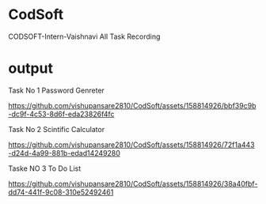 # CodSoft

CODSOFT-Intern-Vaishnavi All Task Recording


# output
Task No 1 Password Genreter

https://github.com/vishupansare2810/CodSoft/assets/158814926/bbf39c9b-dc9f-4c53-8d6f-eda23826f4fc


Task No 2 Scintific Calculator

https://github.com/vishupansare2810/CodSoft/assets/158814926/72f1a443-d24d-4a99-881b-edad14249280


Taske NO 3 To Do List


https://github.com/vishupansare2810/CodSoft/assets/158814926/38a40fbf-dd74-441f-9c08-310e52492461









